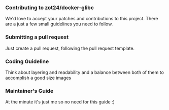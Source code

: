 ### Contributing to zot24/docker-glibc

We'd love to accept your patches and contributions to this project. There are a just a few small guidelines you need to follow.

### Submitting a pull request

Just create a pull request, following the pull request template.

### Coding Guideline

Think about layering and readability and a balance between both of them to accomplish a good size images

### Maintainer's Guide

At the minute it's just me so no need for this guide :)
